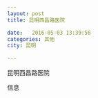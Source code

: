 ```yaml
--- 
layout: post 
title: 昆明西昌路医院

date:   2016-05-03 13:39:56 
categories: 其他  
city: 昆明
  
--- 
```

   
昆明西昌路医院

信息

